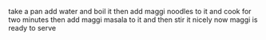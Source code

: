 take a pan
add water and boil it
then add maggi noodles to it and cook for two minutes
then add maggi masala to it and then stir it nicely
now maggi is ready to serve
